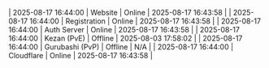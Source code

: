 | 2025-08-17 16:44:00 | Website | Online | 2025-08-17 16:43:58 |
| 2025-08-17 16:44:00 | Registration | Online | 2025-08-17 16:43:58 |
| 2025-08-17 16:44:00 | Auth Server | Online | 2025-08-17 16:43:58 |
| 2025-08-17 16:44:00 | Kezan (PvE) | Offline | 2025-08-03 17:58:02 |
| 2025-08-17 16:44:00 | Gurubashi (PvP) | Offline | N/A |
| 2025-08-17 16:44:00 | Cloudflare | Online | 2025-08-17 16:43:58 |
